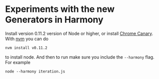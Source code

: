 Experiments with the new Generators in Harmony
==============================================

Install version 0.11.2 version of Node or higher, or install [Chrome Canary](https://www.google.com/intl/en/chrome/browser/canary.html). With [nvm](https://github.com/creationix/nvm) you can do

    nvm install v0.11.2

to install node. And then to run make sure you include the `--harmony` flag. For example

    node --harmony iteration.js

